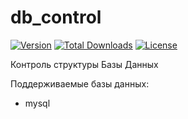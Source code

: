 # db_control

[![Version](http://poser.pugx.org/rusadrako/db_control/version)](https://packagist.org/packages/rusadrako/db_control)
[![Total Downloads](http://poser.pugx.org/rusadrako/db_control/downloads)](https://packagist.org/packages/rusadrako/db_control/stats)
[![License](http://poser.pugx.org/rusadrako/db_control/license)](./LICENSE)

Контроль структуры Базы Данных

Поддерживаемые базы данных:
- mysql
